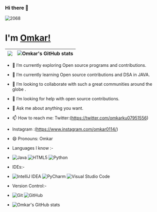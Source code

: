 ### Hi there  👋
   ![2068](https://user-images.githubusercontent.com/88308267/138692225-da15905f-46ee-4240-bb0c-6a5ab172d804.jpg)
# I'm [Omkar!](https://twitter.com/Omkarstwts) 

|<img src="https://github-readme-streak-stats.herokuapp.com/?&user=Omkar0114"/>| ![Omkar's GitHub stats](https://github-readme-stats.vercel.app/api?username=Omkar0114&show_icons=true&theme=radical)|
|---|---|


- 🔭 I’m currently exploring Open source programs and contributions.
- 🌱 I’m currently learning Open source contributions and DSA in JAVA.
- 👯 I’m looking to collaborate with such a great communities around the globe .
- 🤔 I’m looking for help with open source contributions.
- 💬 Ask me about anything you want.
- 📫 How to reach me: Twitter:(https://twitter.com/omkarku07951556)
- Instagram :(https://www.instagram.com/omkar0114/)
- 😄 Pronouns: Omkar
- Languages I know :-
- ![Java](https://img.shields.io/badge/java-%23ED8B00.svg?style=for-the-badge&logo=java&logoColor=white)
![HTML5](https://img.shields.io/badge/html5-%23E34F26.svg?style=for-the-badge&logo=html5&logoColor=white) <img alt="Python" src="https://img.shields.io/badge/python-%2314354C.svg?style=for-the-badge&logo=python&logoColor=white"/>

- IDEs:-
- ![IntelliJ IDEA](https://img.shields.io/badge/IntelliJIDEA-000000.svg?style=for-the-badge&logo=intellij-idea&logoColor=white)
![PyCharm](https://img.shields.io/badge/pycharm-143?style=for-the-badge&logo=pycharm&logoColor=black&color=black&labelColor=green)
![Visual Studio Code](https://img.shields.io/badge/Visual%20Studio%20Code-0078d7.svg?style=for-the-badge&logo=visual-studio-code&logoColor=white)


- Version Control:-
- ![Git](https://img.shields.io/badge/git-%23F05033.svg?style=for-the-badge&logo=git&logoColor=white)
![GitHub](https://img.shields.io/badge/github-%23121011.svg?style=for-the-badge&logo=github&logoColor=white)


- ![Omkar's GitHub stats](https://github-readme-stats.vercel.app/api?username=Omkar0114&show_icons=true&theme=radical)
